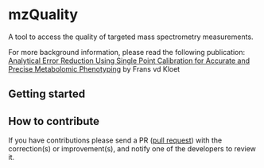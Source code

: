 # mzQuality

A tool to access the quality of targeted mass spectrometry measurements. 
 
For more background information, please read the following publication: [Analytical Error Reduction Using Single Point Calibration for Accurate and Precise Metabolomic Phenotyping](https://doi.org/10.1021/pr900499r) by Frans vd Kloet  

## Getting started

## How to contribute
If you have contributions please send a PR ([pull request](https://help.github.com/articles/about-pull-requests/)) with the correction(s) or improvement(s), and notify one of the developers to review it.